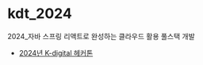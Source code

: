 # kdt_2024
2024_자바 스프링 리액트로 완성하는 클라우드 활용 풀스택 개발

- [2024년 K-digital 헤커톤](http://k-digitalhackathon.kr/) 
